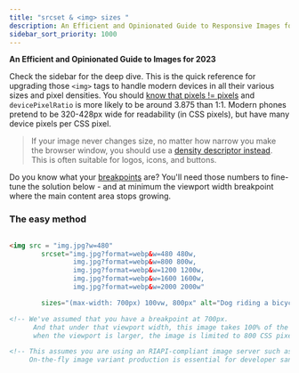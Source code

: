 ```yaml
---
title: "srcset & <img> sizes "
description: An Efficient and Opinionated Guide to Responsive Images for 2023
sidebar_sort_priority: 1000
---
```


**An Efficient and Opinionated Guide to Images for 2023**

Check the sidebar for the deep dive. This is the quick reference for upgrading those `<img>` tags to handle modern devices in all their various sizes and pixel densities. You should [know that pixels != pixels](/en/pixels-not-pixels) and `devicePixelRatio` is more likely to be around 3.875 than 1:1. Modern phones pretend to be 320-428px wide for readability (in CSS pixels), but have many device pixels per CSS pixel.

> If your image never changes size, no matter how narrow you make the browser window, you should use a [density descriptor instead](/en/density-descriptors). This is often suitable for logos, icons, and buttons.

Do you know what your [breakpoints](/en/breakpoints) are? You'll need those numbers to fine-tune the solution below - and at minimum the viewport width breakpoint where the main content area stops growing.


### The easy method

```html

<img src = "img.jpg?w=480" 
        srcset="img.jpg?format=webp&w=480 480w, 
                img.jpg?format=webp&w=800 800w, 
                img.jpg?format=webp&w=1200 1200w, 
                img.jpg?format=webp&w=1600 1600w, 
                img.jpg?format=webp&w=2000 2000w"

        sizes="(max-width: 700px) 100vw, 800px" alt="Dog riding a bicycle" />

<!-- We've assumed that you have a breakpoint at 700px. 
      And that under that viewport width, this image takes 100% of the width, but
      when the viewport is larger, the image is limited to 800 CSS pixels -->

<!-- This assumes you are using an RIAPI-compliant image server such as Imageflow. 
     On-the-fly image variant production is essential for developer sanity. -->
```
